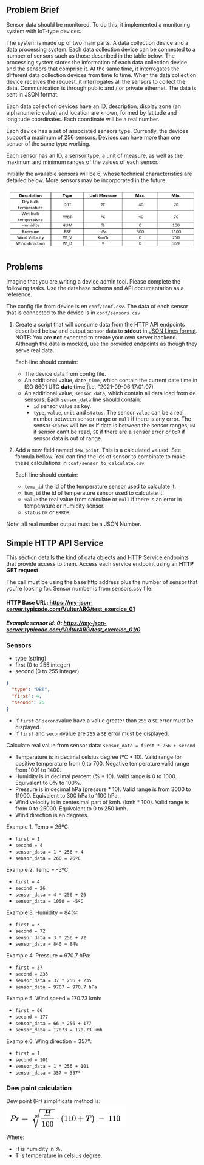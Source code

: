 ## Problem Brief

Sensor data should be monitored. To do this, it implemented a monitoring system with IoT-type devices.

The system is made up of two main parts. A data collection device and a data processing system. Each data collection device can be connected to a number of sensors such as those described in the table below. The processing system stores the information of each data collection device and the sensors that comprise it. At the same time, it interrogates the different data collection devices from time to time. When the data collection device receives the request, it interrogates all the sensors to collect the data. Communication is through public and / or private ethernet. The data is sent in JSON format.

Each data collection devices have an ID, description, display zone (an alphanumeric value) and location are known, formed by latitude and longitude coordinates. Each coordinate will be a real number.

Each device has a set of associated sensors type. Currently, the devices support a maximum of 256 sensors. Devices can have more than one sensor of the same type working.

Each sensor has an ID, a sensor type, a unit of measure, as well as the maximum and minimum ranges of the values of each sensor.

Initially the available sensors will be 6, whose technical characteristics are detailed below. More sensors may be incorporated in the future.

![img.png](img.png)

## Problems

Imagine that you are writing a device admin tool. Please complete the following tasks. Use the database schema and API documentation as a reference.

The config file from device is en `conf/conf.csv`. The data of each sensor that is connected to the device is in `conf/sensors.csv` 

1. Create a script that will consume data from the HTTP API endpoints described below and output sensor data to **stdout** in [JSON Lines format](https://jsonlines.org/). NOTE: You are **not** expected to create your own server backend. Although the data is mocked, use the provided endpoints as though they serve real data.

      Each line should contain:
    - The device data from config file.
    - An additional value, `date_time`, which contain the current date time in ISO 8601 UTC **date time** (i.e. "2021-09-06 17:01:07)
    - An additional value, `sensor_data`, which contain all data load from de sensors:
      Each `sensor_data` line should contain:
      - `id` sensor value as key.  
      - `type`, `value`, `unit` and `status`.
        The sensor `value` can be a real number between sensor range or `null` if there is any error.
        The sensor `status` will be: `OK` if data is between the sensor ranges, `NA` if sensor can't be read, `SE` if there are a sensor error or `OoR` if sensor data is out of range. 
2. Add a new field named `dew_point`. This is a calculated valued. See formula bellow. You can find the ids of sensor to combinate to make these calculations in `conf/sensor_to_calculate.csv`

      Each line should contain:
    - `temp_id` the id of the temperature sensor used to calculate it.
    - `hum_id` the id of temperature sensor used to calculate it.
    - `value` the real value from calculate or `null` if there is an error in temperature or humidity sensor.
    - `status` `OK` or `ERROR`

Note: all real number output must be a JSON Number.

## Simple HTTP API Service

This section details the kind of data objects and HTTP Service endpoints that provide access to them. Access each service endpoint using an **HTTP GET request**.

The call must be using the base http address plus the number of sensor that you're looking for. Sensor number is from sensors.csv file.

#### HTTP Base URL: https://my-json-server.typicode.com/VulturARG/test_exercice_01

##### Example sensor id: 0: https://my-json-server.typicode.com/VulturARG/test_exercice_01/0

### Sensors
* type (string)
* first (0 to 255 integer)
* second (0 to 255 integer)

```json
{
  "type": "DBT",
  "first": 4,
  "second": 26
}
```

- If `first` or `second`value have a value greater than `255` a `SE` error must be displayed.
- If `first` and `second`value are `255` a `SE` error must be displayed.

Calculate real value from sensor data:
`sensor_data = first * 256 + second`

- Temperature is in decimal celsius degree (ºC * 10). Valid range for positive temperature from 0 to 700. Negative temperature valid range from 1001 to 1400.
- Humidity is in decimal percent (% * 10). Valid range is 0 to 1000. Equivalent to 0% to 100%.
- Pressure is in decimal hPa (pressure * 10). Valid range is from 3000 to 11000. Equivalent to 300 hPa to 1100 hPa.
- Wind velocity is in centesimal part of kmh. (kmh * 100). Valid range is from 0 to 25000. Equivalent to 0 to 250 kmh.
- Wind direction is en degrees.

Example 1. Temp = 26ºC:
* `first = 1`
* `second = 4`
* `sensor_data = 1 * 256 + 4`
* `sensor_data = 260 = 26ºC`

Example 2. Temp = -5ºC:
* `first = 4`
* `second = 26`
* `sensor_data = 4 * 256 + 26`
* `sensor_data = 1050 = -5ºC`

Example 3. Humidity = 84%:
* `first = 3`
* `second = 72`
* `sensor_data = 3 * 256 + 72`
* `sensor_data = 840 = 84%`

Example 4. Pressure = 970.7 hPa:
* `first = 37`
* `second = 235`
* `sensor_data = 37 * 256 + 235`
* `sensor_data = 9707 = 970.7 hPa`

Example 5. Wind speed = 170.73 kmh:
* `first = 66`
* `second = 177`
* `sensor_data = 66 * 256 + 177`
* `sensor_data = 17073 = 170.73 kmh`

Example 6. Wing direction = 357º:
* `first = 1`
* `second = 101`
* `sensor_data = 1 * 256 + 101`
* `sensor_data = 357 = 357º`

### Dew point calculation

Dew point (Pr) simplificate method is: 
![img_1.png](img_1.png)

Where:
* H is humidity in %.
* T is temperature in celsius degree.

